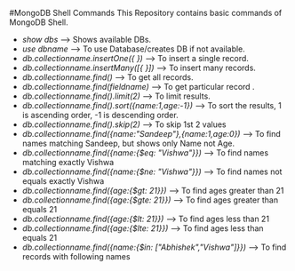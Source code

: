 #MongoDB Shell Commands
This Repository contains basic commands of MongoDB Shell.
- _show dbs_ --> Shows available DBs.
- _use dbname_ --> To use Database/creates DB if not available.
- _db.collectionname.insertOne({ })_ --> To insert a single record.
- _db.collectionname.insertMany([{ }])_ --> To insert many records.
- _db.collectionname.find()_ --> To get all records.
- _db.collectionname.find(fieldname)_ --> To get particular record .
- _db.collectionname.find().limit(2)_ --> To limit results.
- _db.collectionname.find().sort({name:1,age:-1})_ --> To sort the results, 1 is ascending order, -1 is descending order.
- _db.collectionname.find().skip(2)_  --> To skip 1st 2 values
- _db.collectionname.find({name:"Sandeep"},{name:1,age:0})_ --> To find names matching Sandeep, but shows only Name not Age.
- _db.collectionname.find({name:{$eq: "Vishwa"}})_ --> To find names matching exactly Vishwa
- _db.collectionname.find({name:{$ne: "Vishwa"}})_ --> To find names not equals exactly Vishwa
- _db.collectionname.find({age:{$gt: 21}})_ --> To find ages greater than 21
- _db.collectionname.find({age:{$gte: 21}})_ --> To find ages greater than equals 21
- _db.collectionname.find({age:{$lt: 21}})_ --> To find ages less than 21
- _db.collectionname.find({age:{$lte: 21}})_ --> To find ages less than equals 21
- _db.collectionname.find({name:{$in: ["Abhishek","Vishwa"]}})_ --> To find records with following names
